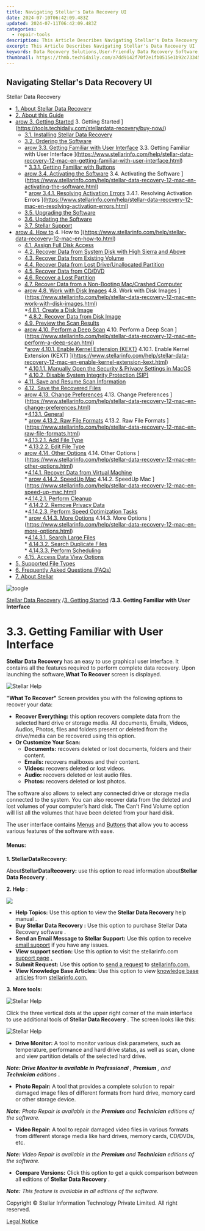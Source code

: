 ```yaml
---
title: Navigating Stellar's Data Recovery UI
date: 2024-07-10T06:42:09.483Z
updated: 2024-07-11T06:42:09.483Z
categories:
  - repair-tools
description: This Article Describes Navigating Stellar's Data Recovery UI
excerpt: This Article Describes Navigating Stellar's Data Recovery UI
keywords: Data Recovery Solutions,User-Friendly Data Recovery Software,Advanced Data Recovery UI,Stellar Data Recovery Services,Data Recovery Best Practices,Secure Data Restoration Interface,Efficient Data Recovery Experience
thumbnail: https://thmb.techidaily.com/a7dd9142f70f2e1fb0515e1b92c73345b73af0eebd789d21de62a66b954929b6.jpg
---
```


## Navigating Stellar's Data Recovery UI

Stellar Data Recovery

* [1. About Stellar Data Recovery](https://tools.techidaily.com/stellardata-recovery/buy-now/)
* [2. About this Guide](https://tools.techidaily.com/stellardata-recovery/buy-now/)
* [arow 3. Getting Started](https://www.stellarinfo.com/help/public/frontEnd/onlinehelp/images/arow.png) 3\. Getting Started ](https://tools.techidaily.com/stellardata-recovery/buy-now/)  
  * [3.1. Installing Stellar Data Recovery](https://tools.techidaily.com/stellardata-recovery/buy-now/)  
  * [3.2. Ordering the Software](https://tools.techidaily.com/stellardata-recovery/buy-now/)  
  * [arow 3.3. Getting Familiar with User Interface](https://www.stellarinfo.com/help/public/frontEnd/onlinehelp/images/arow.png) 3.3\. Getting Familiar with User Interface ](https://www.stellarinfo.com/help/stellar-data-recovery-12-mac-en-getting-familiar-with-user-interface.html)  
         * [3.3.1. Getting Familiar with Buttons](https://tools.techidaily.com/stellardata-recovery/buy-now/)  
  * [arow 3.4. Activating the Software](https://www.stellarinfo.com/help/public/frontEnd/onlinehelp/images/arow.png) 3.4\. Activating the Software ](https://www.stellarinfo.com/help/stellar-data-recovery-12-mac-en-activating-the-software.html)  
         * [arow 3.4.1. Resolving Activation Errors](https://www.stellarinfo.com/help/public/frontEnd/onlinehelp/images/arow.png) 3.4.1\. Resolving Activation Errors ](https://www.stellarinfo.com/help/stellar-data-recovery-12-mac-en-resolving-activation-errors.html)  
  * [3.5. Upgrading the Software](https://tools.techidaily.com/stellardata-recovery/buy-now/)  
  * [3.6. Updating the Software](https://tools.techidaily.com/stellardata-recovery/buy-now/)  
  * [3.7. Stellar Support](https://tools.techidaily.com/stellardata-recovery/buy-now/)
* [arow 4. How to](https://www.stellarinfo.com/help/public/frontEnd/onlinehelp/images/arow.png) 4\. How to ](https://www.stellarinfo.com/help/stellar-data-recovery-12-mac-en-how-to.html)  
  * [4.1. Assign Full Disk Access](https://tools.techidaily.com/stellardata-recovery/buy-now/)  
  * [4.2. Recover Data from System Disk with High Sierra and Above](https://tools.techidaily.com/stellardata-recovery/buy-now/)  
  * [4.3. Recover Data from Existing Volume](https://tools.techidaily.com/stellardata-recovery/buy-now/)  
  * [4.4. Recover Data from Lost Drive/Unallocated Partition](https://tools.techidaily.com/stellardata-recovery/buy-now/)  
  * [4.5. Recover Data from CD/DVD](https://tools.techidaily.com/stellardata-recovery/buy-now/)  
  * [4.6. Recover a Lost Partition](https://tools.techidaily.com/stellardata-recovery/buy-now/)  
  * [4.7. Recover Data from a Non-Booting Mac/Crashed Computer](https://tools.techidaily.com/stellardata-recovery/buy-now/)  
  * [arow 4.8. Work with Disk Images](https://www.stellarinfo.com/help/public/frontEnd/onlinehelp/images/arow.png) 4.8\. Work with Disk Images ](https://www.stellarinfo.com/help/stellar-data-recovery-12-mac-en-work-with-disk-images.html)  
         *[4.8.1. Create a Disk Image](https://tools.techidaily.com/stellardata-recovery/buy-now/)  
         * [4.8.2. Recover Data from Disk Image](https://tools.techidaily.com/stellardata-recovery/buy-now/)  
  * [4.9. Preview the Scan Results](https://tools.techidaily.com/stellardata-recovery/buy-now/)  
  * [arow 4.10. Perform a Deep Scan](https://www.stellarinfo.com/help/public/frontEnd/onlinehelp/images/arow.png) 4.10\. Perform a Deep Scan ](https://www.stellarinfo.com/help/stellar-data-recovery-12-mac-en-perform-a-deep-scan.html)  
         *[arow 4.10.1. Enable Kernel Extension (KEXT)](https://www.stellarinfo.com/help/public/frontEnd/onlinehelp/images/arow.png) 4.10.1\. Enable Kernel Extension (KEXT) ](https://www.stellarinfo.com/help/stellar-data-recovery-12-mac-en-enable-kernel-extension-kext.html)  
                  * [4.10.1.1. Manually Open the Security & Privacy Settings in MacOS](https://shop-links.co/link/?exclusive=1&publisher_slug=itechdaily19598&url=https%3A%2F%2Fwww.stellarinfo.com%2Fhelp%2Fstellar-data-recovery-12-mac-en-manually-open-the-security-privacy-settings-in-macos.html)  
         * [4.10.2. Disable System Integrity Protection (SIP)](https://www.stellarinfo.com/help/stellar-data-recovery-12-mac-en-disable-system-integrity-protection-sip.html)  
  * [4.11. Save and Resume Scan Information](https://tools.techidaily.com/stellardata-recovery/buy-now/)  
  * [4.12. Save the Recovered Files](https://tools.techidaily.com/stellardata-recovery/buy-now/)  
  * [arow 4.13. Change Preferences](https://www.stellarinfo.com/help/public/frontEnd/onlinehelp/images/arow.png) 4.13\. Change Preferences ](https://www.stellarinfo.com/help/stellar-data-recovery-12-mac-en-change-preferences.html)  
         *[4.13.1. General](https://tools.techidaily.com/stellardata-recovery/buy-now/)  
         * [arow 4.13.2. Raw File Formats](https://www.stellarinfo.com/help/public/frontEnd/onlinehelp/images/arow.png) 4.13.2\. Raw File Formats ](https://www.stellarinfo.com/help/stellar-data-recovery-12-mac-en-raw-file-formats.html)  
                  *[4.13.2.1. Add File Type](https://tools.techidaily.com/stellardata-recovery/buy-now/)  
                  * [4.13.2.2. Edit File Type](https://tools.techidaily.com/stellardata-recovery/buy-now/)  
  * [arow 4.14. Other Options](https://www.stellarinfo.com/help/public/frontEnd/onlinehelp/images/arow.png) 4.14\. Other Options ](https://www.stellarinfo.com/help/stellar-data-recovery-12-mac-en-other-options.html)  
         *[4.14.1. Recover Data from Virtual Machine](https://tools.techidaily.com/stellardata-recovery/buy-now/)  
         * [arow 4.14.2. SpeedUp Mac](https://www.stellarinfo.com/help/public/frontEnd/onlinehelp/images/arow.png) 4.14.2\. SpeedUp Mac ](https://www.stellarinfo.com/help/stellar-data-recovery-12-mac-en-speed-up-mac.html)  
                  *[4.14.2.1. Perform Cleanup](https://tools.techidaily.com/stellardata-recovery/buy-now/)  
                  * [4.14.2.2. Remove Privacy Data](https://tools.techidaily.com/stellardata-recovery/buy-now/)  
                  *[4.14.2.3. Perform Speed Optimization Tasks](https://tools.techidaily.com/stellardata-recovery/buy-now/)  
         * [arow 4.14.3. More Options](https://www.stellarinfo.com/help/public/frontEnd/onlinehelp/images/arow.png) 4.14.3\. More Options ](https://www.stellarinfo.com/help/stellar-data-recovery-12-mac-en-more-options.html)  
                  *[4.14.3.1. Search Large Files](https://tools.techidaily.com/stellardata-recovery/buy-now/)  
                  * [4.14.3.2. Search Duplicate Files](https://tools.techidaily.com/stellardata-recovery/buy-now/)  
                  * [4.14.3.3. Perform Scheduling](https://tools.techidaily.com/stellardata-recovery/buy-now/)  
  * [4.15. Access Data View Options](https://tools.techidaily.com/stellardata-recovery/buy-now/)
* [5. Supported File Types](https://tools.techidaily.com/stellardata-recovery/buy-now/)
* [6. Frequently Asked Questions (FAQs)](https://www.stellarinfo.com/help/stellar-data-recovery-12-mac-en-frequently-asked-questions-faqs.html)
* [7. About Stellar](https://tools.techidaily.com/stellardata-recovery/buy-now/)

![toogle](https://www.stellarinfo.com/help/public/frontEnd/onlinehelp/images/toogle.png)

[Stellar Data Recovery](https://tools.techidaily.com/stellardata-recovery/buy-now/) /[3. Getting Started](https://tools.techidaily.com/stellardata-recovery/buy-now/) /**3.3\. Getting Familiar with User Interface**

# **3.3\. Getting Familiar with User Interface**

**Stellar Data Recovery** has an easy to use graphical user interface. It contains all the features required to perform complete data recovery. Upon launching the software,**What To Recover** screen is displayed.

![Stellar Help](https://www.stellarinfo.com/help/public/onlinehelp_img/stellar-data-recovery-12-mac-en/images/main%20screen.png)

**"What To Recover"** Screen provides you with the following options to recover your data:

* **Recover Everything:** this option recovers complete data from the selected hard drive or storage media. All documents, Emails, Videos, Audios, Photos, files and folders present or deleted from the drive/media can be recovered using this option.
* **Or Customize Your Scan:**  
  * **Documents:** recovers deleted or lost documents, folders and their content.  
  * **Emails:** recovers mailboxes and their content.  
  * **Videos:** recovers deleted or lost videos.  
  * **Audio:** recovers deleted or lost audio files.  
  * **Photos:** recovers deleted or lost photos.

 The software also allows to select any connected drive or storage media connected to the system. You can also recover data from the deleted and lost volumes of your computer’s hard disk. The Can’t Find Volume option will list all the volumes that have been deleted from your hard disk.

 The user interface contains [Menus](stellar-data-recovery-12-mac-en-getting-familiar-with-user-interface.html#Menus) and [Buttons](stellar-data-recovery-12-mac-en-getting-familiar-with-buttons.html) that allow you to access various features of the software with ease.

#### **Menus:**

**1\. StellarDataRecovery:**

 About**StellarDataRecovery:** use this option to read information about**Stellar Data Recovery** .

**2\. Help** :
  
![](https://www.stellarinfo.com/help/public/onlinehelp_img/stellar-data-recovery-12-mac-en/images/help-topic.png)

* **Help Topics:** Use this option to view the **Stellar Data Recovery**  help manual .
* **Buy Stellar Data Recovery :** Use this option to purchase Stellar Data Recovery software .
* **Send an Email Message to Stellar Support:** Use this option to receive [email support](mailto:support@stellarinfo.com) if you have any issues.
* **View support section:** Use this option to visit the stellarinfo.com [support page](https://tools.techidaily.com/stellardata-recovery/buy-now/) [.](https://www.stellarinfo.com/)
* **Submit Request:** Use this option to [send a request](https://tools.techidaily.com/stellardata-recovery/buy-now/) to [stellarinfo.com.](https://www.stellarinfo.com/)
* **View Knowledge Base Articles:** Use this option to view [knowledge base articles](https://tools.techidaily.com/stellardata-recovery/buy-now/) from [stellarinfo.com.](https://www.stellarinfo.com/)

**3\. More tools:**

![Stellar Help](https://www.stellarinfo.com/help/public/onlinehelp_img/stellar-data-recovery-12-mac-fr/images/4edit.png)

 Click the three vertical dots at the upper right corner of the main interface to use additional tools of **Stellar Data Recovery**  . The screen looks like this:

![Stellar Help](https://www.stellarinfo.com/help/public/onlinehelp_img/stellar-data-recovery-12-mac-en/images/more%20tools%20EN.png)

* **Drive Monitor:** A tool to monitor various disk parameters, such as temperature, performance and hard drive status, as well as scan, clone and view partition details of the selected hard drive.

 _**Note: Drive Monitor is available in** **Professional**  , **Premium** , and_ **_Technician_**   _editions_ **.**

* **Photo Repair:** A tool that provides a complete solution to repair damaged image files of different formats from hard drive, memory card or other storage device.

**_Note:_**   _Photo Repair is available in the **Premium** and **Technician** editions of the software._

* **Video Repair:** A tool to repair damaged video files in various formats from different storage media like hard drives, memory cards, CD/DVDs, etc.

_**Note:**  Video Repair is available in the **Premium** and **Technician**  editions of the software._

* **Compare Versions:**  Click this option to get a quick comparison between all editions of   **Stellar Data Recovery**  .

**_Note:_**   _This feature is available in all editions of the software._

 Copyright © Stellar Information Technology Private Limited. All right reserved.

[Legal Notice](https://tools.techidaily.com/stellardata-recovery/buy-now/)

<ins class="adsbygoogle"
     style="display:block"
     data-ad-format="autorelaxed"
     data-ad-client="ca-pub-7571918770474297"
     data-ad-slot="1223367746"></ins>



<ins class="adsbygoogle"
     style="display:block"
     data-ad-client="ca-pub-7571918770474297"
     data-ad-slot="8358498916"
     data-ad-format="auto"
     data-full-width-responsive="true"></ins>


